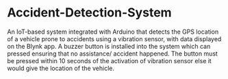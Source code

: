 # Accident-Detection-System
  An IoT-based system integrated with Arduino that detects the GPS location of a vehicle prone to accidents using a vibration sensor, with data displayed on the Blynk app.
  A buzzer button is installed into the system which can pressed ensuring that no assistance/ accident happened. The button must be pressed within 10 seconds of the activation of vibration sensor else it would give the location of the vehicle.
